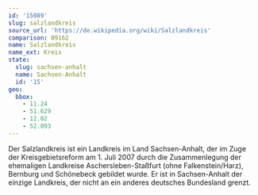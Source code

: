 ```yaml
---
id: '15089'
slug: salzlandkreis
source_url: 'https://de.wikipedia.org/wiki/Salzlandkreis'
comparison: 09162
name: Salzlandkreis
name_ext: Kreis
state:
  slug: sachsen-anhalt
  name: Sachsen-Anhalt
  id: '15'
geo:
  bbox:
    - 11.24
    - 51.629
    - 12.02
    - 52.093
---
```


Der Salzlandkreis ist ein Landkreis im Land Sachsen-Anhalt, der im Zuge der Kreisgebietsreform am 1. Juli 2007 durch die Zusammenlegung der ehemaligen Landkreise Aschersleben-Staßfurt (ohne Falkenstein/Harz), Bernburg und Schönebeck gebildet wurde. Er ist in Sachsen-Anhalt der einzige Landkreis, der nicht an ein anderes deutsches Bundesland grenzt.
